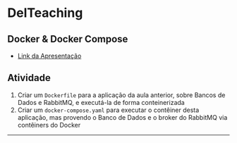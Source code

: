 # DelTeaching

## Docker & Docker Compose

- [Link da Apresentação](https://github.com/wyalves/delteaching-docker/blob/main/Conteinerização%20com%20Docker.pdf)

## Atividade

1. Criar um `Dockerfile` para a aplicação da aula anterior, sobre Bancos de Dados e RabbitMQ, e executá-la de forma conteinerizada
2. Criar um `docker-compose.yaml` para executar o contêiner desta aplicação, mas provendo o Banco de Dados e o broker do RabbitMQ via contêiners do Docker

---
